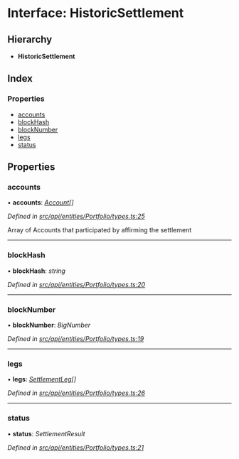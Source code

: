 # Interface: HistoricSettlement

## Hierarchy

* **HistoricSettlement**

## Index

### Properties

* [accounts](historicsettlement.md#accounts)
* [blockHash](historicsettlement.md#blockhash)
* [blockNumber](historicsettlement.md#blocknumber)
* [legs](historicsettlement.md#legs)
* [status](historicsettlement.md#status)

## Properties

###  accounts

• **accounts**: *[Account](../classes/account.md)[]*

*Defined in [src/api/entities/Portfolio/types.ts:25](https://github.com/PolymathNetwork/polymesh-sdk/blob/4f2fd432/src/api/entities/Portfolio/types.ts#L25)*

Array of Accounts that participated by affirming the settlement

___

###  blockHash

• **blockHash**: *string*

*Defined in [src/api/entities/Portfolio/types.ts:20](https://github.com/PolymathNetwork/polymesh-sdk/blob/4f2fd432/src/api/entities/Portfolio/types.ts#L20)*

___

###  blockNumber

• **blockNumber**: *BigNumber*

*Defined in [src/api/entities/Portfolio/types.ts:19](https://github.com/PolymathNetwork/polymesh-sdk/blob/4f2fd432/src/api/entities/Portfolio/types.ts#L19)*

___

###  legs

• **legs**: *[SettlementLeg](settlementleg.md)[]*

*Defined in [src/api/entities/Portfolio/types.ts:26](https://github.com/PolymathNetwork/polymesh-sdk/blob/4f2fd432/src/api/entities/Portfolio/types.ts#L26)*

___

###  status

• **status**: *SettlementResult*

*Defined in [src/api/entities/Portfolio/types.ts:21](https://github.com/PolymathNetwork/polymesh-sdk/blob/4f2fd432/src/api/entities/Portfolio/types.ts#L21)*
